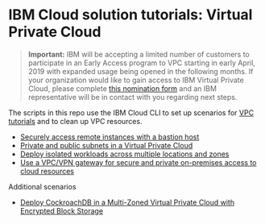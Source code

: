 # IBM Cloud solution tutorials: Virtual Private Cloud

> **Important:** IBM will be accepting a limited number of customers to participate in an Early Access program to VPC starting in early April, 2019 with expanded usage being opened in the following months. If your organization would like to gain access to IBM Virtual Private Cloud, please complete [this nomination form](https://cloud.ibm.com/vpc) and an IBM representative will be in contact with you regarding next steps.

The scripts in this repo use the IBM Cloud CLI to set up scenarios for [VPC tutorials](https://cloud.ibm.com/docs/tutorials?topic=solution-tutorials-tutorials#VPC) and to clean up VPC resources.

+ [Securely access remote instances with a bastion host](vpc-secure-management-bastion-server)
+ [Private and public subnets in a Virtual Private Cloud](vpc-public-app-private-backend)
+ [Deploy isolated workloads across multiple locations and zones](vpc-multi-region)
+ [Use a VPC/VPN gateway for secure and private on-premises access to cloud resources](vpc-site2site-vpn)

Additional scenarios 

+ [Deploy CockroachDB in a Multi-Zoned Virtual Private Cloud with Encrypted Block Storage](vpc-cockroachdb-mzr)
